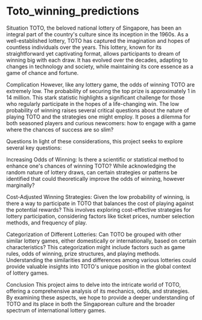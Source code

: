 # Toto_winning_predictions

Situation
TOTO, the beloved national lottery of Singapore, has been an integral part of the country's culture since its inception in the 1960s. 
As a well-established lottery, TOTO has captured the imagination and hopes of countless individuals over the years. This lottery, known for its straightforward yet captivating format, 
allows participants to dream of winning big with each draw. It has evolved over the decades, adapting to changes in technology and society, while maintaining its core essence as a game of chance and fortune.

Complication
However, like any lottery game, the odds of winning TOTO are extremely low. 
The probability of securing the top prize is approximately 1 in 14 million. 
This stark statistic highlights a significant challenge for those who regularly participate in the hopes of a life-changing win. 
The low probability of winning raises several critical questions about the nature of playing TOTO and the strategies one might employ. 
It poses a dilemma for both seasoned players and curious newcomers: how to engage with a game where the chances of success are so slim?

Questions
In light of these considerations, this project seeks to explore several key questions:

Increasing Odds of Winning: Is there a scientific or statistical method to enhance one's chances of winning TOTO? While acknowledging the random nature of lottery draws, can certain strategies or patterns be identified that could theoretically improve the odds of winning, however marginally?

Cost-Adjusted Winning Strategies: Given the low probability of winning, is there a way to participate in TOTO that balances the cost of playing against the potential rewards? This involves exploring cost-effective strategies for lottery participation, considering factors like ticket prices, number selection methods, and frequency of play.

Categorization of Different Lotteries: Can TOTO be grouped with other similar lottery games, either domestically or internationally, based on certain characteristics? This categorization might include factors such as game rules, odds of winning, prize structures, and playing methods. Understanding the similarities and differences among various lotteries could provide valuable insights into TOTO's unique position in the global context of lottery games.

Conclusion
This project aims to delve into the intricate world of TOTO, offering a comprehensive analysis of its mechanics, odds, and strategies. By examining these aspects, we hope to provide a deeper understanding of TOTO and its place in both the Singaporean culture and the broader spectrum of international lottery games.
